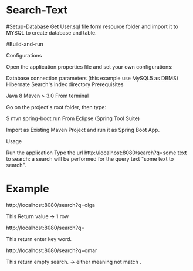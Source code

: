 # Search-Text
#Setup-Database
  Get User.sql file form resource folder and import it to MYSQL to create database and table. 

#Build-and-run

Configurations

Open the application.properties file and set your own configurations:

Database connection parameters (this example use MySQL5 as DBMS)
Hibernate Search's index directory
Prerequisites

Java 8
Maven > 3.0
From terminal

Go on the project's root folder, then type:

$ mvn spring-boot:run
From Eclipse (Spring Tool Suite)

Import as Existing Maven Project and run it as Spring Boot App.

Usage

Run the application
Type the url http://localhost:8080/search?q=some text to search: a search will be performed for the query text "some text to search".

# Example  
 http://localhost:8080/search?q=olga
 
 This Return value -> 1 row 
 
 http://localhost:8080/search?q=
  
  This return enter key word. 
  
   http://localhost:8080/search?q=omar
  
  This return empty search. -> either meaning not match .  
